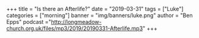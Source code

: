 +++
title = "Is there an Afterlife?"
date = "2019-03-31"
tags = ["Luke"]
categories = ["morning"]
banner = "img/banners/luke.png"
author = "Ben Epps"
podcast ="http://longmeadow-church.org.uk/files/mp3/2019/20190331-Afterlife.mp3"
+++
